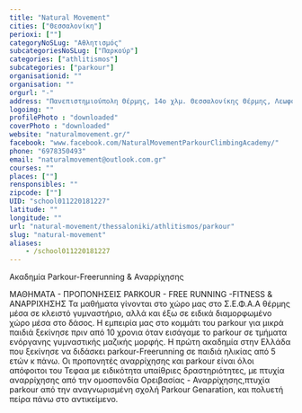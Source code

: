 ```yaml
---
title: "Natural Movement"
cities: ["Θεσσαλονίκη"]
perioxi: [""]
categoryNoSLug: "Αθλητισμός"
subcategoriesNoSLug: ["Παρκούρ"]
categories: ["athlitismos"]
subcategories: ["parkour"]
organisationid: ""
organisation: ""
orgurl: "-"
address: "Πανεπιστημιούπολη Θέρμης, 14ο χλμ. Θεσσαλονίκης Θέρμης, Λεωφόρος Χαριλάου Θέρμης, Περιοχή ΝΟΗΣΙΣ, Thessaloníki"
logoimg: ""
profilePhoto : "downloaded"
coverPhoto : "downloaded"
website: "naturalmovement.gr/"
facebook: "www.facebook.com/NaturalMovementParkourClimbingAcademy/"
phone: "6978350493"
email: "naturalmovement@outlook.com.gr"
courses: ""
places: [""]
rensponsibles: ""
zipcode: [""]
UID: "school011220181227"
latitude: ""
longitude: ""
url: "natural-movement/thessaloniki/athlitismos/parkour"
slug: "natural-movement"
aliases:
    - /school011220181227
---
```



Ακαδημία Parkour-Freerunning &amp; Αναρρίχησης

ΜΑΘΗΜΑΤΑ - ΠΡΟΠΟΝΗΣΕΙΣ PARKOUR - FREE RUNNING -FITNESS &amp; ΑΝΑΡΡΙΧΗΣΗΣ Τα μαθήματα γίνονται στο χώρο μας στο Σ.Ε.Φ.Α.Α θέρμης μέσα σε κλειστό γυμναστήριο, αλλά και έξω σε ειδικά διαμορφωμένο χώρο μέσα στο δάσος. Η εμπειρία μας στο κομμάτι του parkour για μικρά παιδιά ξεκίνησε πριν από 10 χρονια όταν εισάγαμε το parkour σε τμήματα ενόργανης γυμναστικής μαζικής μορφής. Η πρώτη ακαδημία στην Ελλάδα που ξεκίνησε να διδάσκει parkour-Freerunning σε παιδιά ηλικίας από 5 ετών κ πάνω. Οι προπονητές αναρρίχησης και parkour είναι όλοι απόφοιτοι του Τεφαα με ειδικότητα υπαίθριες δραστηριότητες, με πτυχία αναρρίχησης από την ομοσπονδία Ορειβασίας - Αναρρίχησης,πτυχία parkour από την αναγνωρισμένη σχολή Parkour Genaration, και πολυετή πείρα πάνω στο αντικείμενο.